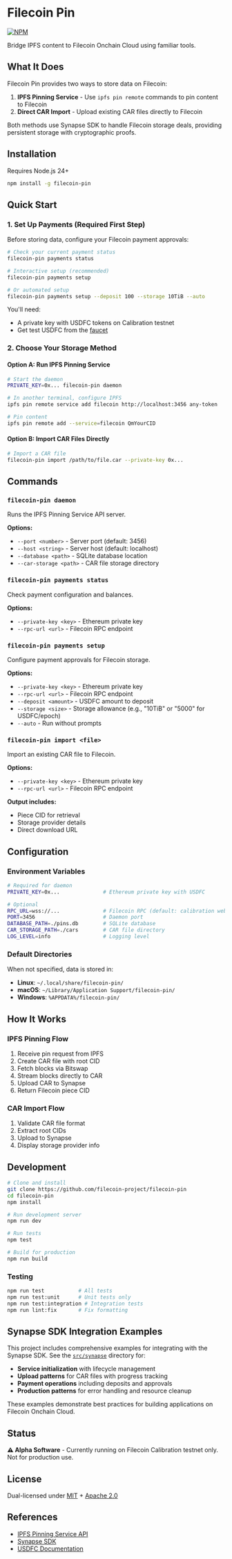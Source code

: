 # Filecoin Pin

[![NPM](https://nodei.co/npm/filecoin-pin.svg?style=flat&data=n,v)](https://nodei.co/npm/filecoin-pin/)

Bridge IPFS content to Filecoin Onchain Cloud using familiar tools.

## What It Does

Filecoin Pin provides two ways to store data on Filecoin:

1. **IPFS Pinning Service** - Use `ipfs pin remote` commands to pin content to Filecoin
2. **Direct CAR Import** - Upload existing CAR files directly to Filecoin

Both methods use Synapse SDK to handle Filecoin storage deals, providing persistent storage with cryptographic proofs.

## Installation

Requires Node.js 24+

```bash
npm install -g filecoin-pin
```

## Quick Start

### 1. Set Up Payments (Required First Step)

Before storing data, configure your Filecoin payment approvals:

```bash
# Check your current payment status
filecoin-pin payments status

# Interactive setup (recommended)
filecoin-pin payments setup

# Or automated setup
filecoin-pin payments setup --deposit 100 --storage 10TiB --auto
```

You'll need:
- A private key with USDFC tokens on Calibration testnet
- Get test USDFC from the [faucet](https://docs.secured.finance/usdfc-stablecoin/getting-started#testnet-resources)

### 2. Choose Your Storage Method

#### Option A: Run IPFS Pinning Service

```bash
# Start the daemon
PRIVATE_KEY=0x... filecoin-pin daemon

# In another terminal, configure IPFS
ipfs pin remote service add filecoin http://localhost:3456 any-token

# Pin content
ipfs pin remote add --service=filecoin QmYourCID
```

#### Option B: Import CAR Files Directly

```bash
# Import a CAR file
filecoin-pin import /path/to/file.car --private-key 0x...
```

## Commands

### `filecoin-pin daemon`
Runs the IPFS Pinning Service API server.

**Options:**
- `--port <number>` - Server port (default: 3456)
- `--host <string>` - Server host (default: localhost)
- `--database <path>` - SQLite database location
- `--car-storage <path>` - CAR file storage directory

### `filecoin-pin payments status`
Check payment configuration and balances.

**Options:**
- `--private-key <key>` - Ethereum private key
- `--rpc-url <url>` - Filecoin RPC endpoint

### `filecoin-pin payments setup`
Configure payment approvals for Filecoin storage.

**Options:**
- `--private-key <key>` - Ethereum private key
- `--rpc-url <url>` - Filecoin RPC endpoint
- `--deposit <amount>` - USDFC amount to deposit
- `--storage <size>` - Storage allowance (e.g., "10TiB" or "5000" for USDFC/epoch)
- `--auto` - Run without prompts

### `filecoin-pin import <file>`
Import an existing CAR file to Filecoin.

**Options:**
- `--private-key <key>` - Ethereum private key
- `--rpc-url <url>` - Filecoin RPC endpoint

**Output includes:**
- Piece CID for retrieval
- Storage provider details
- Direct download URL

## Configuration

### Environment Variables

```bash
# Required for daemon
PRIVATE_KEY=0x...              # Ethereum private key with USDFC

# Optional
RPC_URL=wss://...              # Filecoin RPC (default: calibration websocket)
PORT=3456                      # Daemon port
DATABASE_PATH=./pins.db        # SQLite database
CAR_STORAGE_PATH=./cars        # CAR file directory
LOG_LEVEL=info                 # Logging level
```

### Default Directories

When not specified, data is stored in:
- **Linux**: `~/.local/share/filecoin-pin/`
- **macOS**: `~/Library/Application Support/filecoin-pin/`
- **Windows**: `%APPDATA%/filecoin-pin/`

## How It Works

### IPFS Pinning Flow
1. Receive pin request from IPFS
2. Create CAR file with root CID
3. Fetch blocks via Bitswap
4. Stream blocks directly to CAR
5. Upload CAR to Synapse
6. Return Filecoin piece CID

### CAR Import Flow
1. Validate CAR file format
2. Extract root CIDs
3. Upload to Synapse
4. Display storage provider info

## Development

```bash
# Clone and install
git clone https://github.com/filecoin-project/filecoin-pin
cd filecoin-pin
npm install

# Run development server
npm run dev

# Run tests
npm test

# Build for production
npm run build
```

### Testing

```bash
npm run test           # All tests
npm run test:unit      # Unit tests only
npm run test:integration # Integration tests
npm run lint:fix       # Fix formatting
```

## Synapse SDK Integration Examples

This project includes comprehensive examples for integrating with the Synapse SDK. See the [`src/synapse`](src/synapse) directory for:

- **Service initialization** with lifecycle management
- **Upload patterns** for CAR files with progress tracking
- **Payment operations** including deposits and approvals
- **Production patterns** for error handling and resource cleanup

These examples demonstrate best practices for building applications on Filecoin Onchain Cloud.

## Status

**⚠️ Alpha Software** - Currently running on Filecoin Calibration testnet only. Not for production use.

## License

Dual-licensed under [MIT](LICENSE-MIT) + [Apache 2.0](LICENSE-APACHE)

## References

- [IPFS Pinning Service API](https://ipfs.github.io/pinning-services-api-spec/)
- [Synapse SDK](https://github.com/filecoin-project/synapse-sdk)
- [USDFC Documentation](https://docs.secured.finance/usdfc-stablecoin)